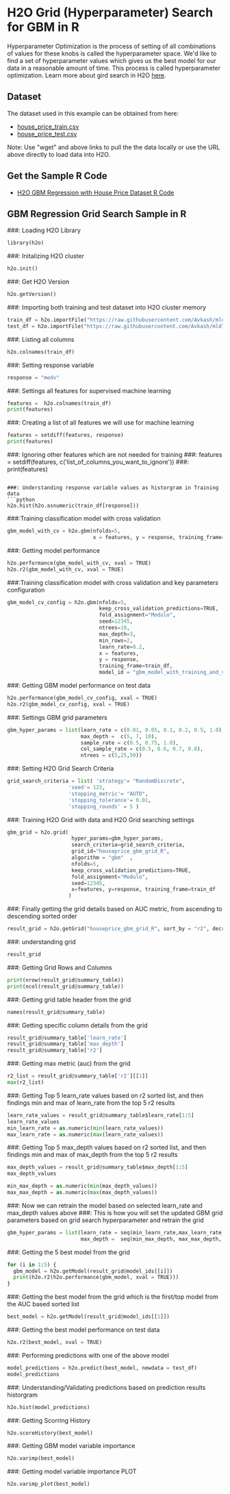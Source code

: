 # H2O Grid (Hyperparameter) Search for GBM in R #

Hyperparameter Optimization is the process of setting of all combinations of values for these knobs is called the hyperparameter space. We'd like to find a set of hyperparameter values which gives us the best model for our data in a reasonable amount of time. This process is called hyperparameter optimization. Learn more about gird search in H2O [here](http://docs.h2o.ai/h2o/latest-stable/h2o-docs/grid-search.html).

## Dataset ##
The dataset used in this example can be obtained from here:
 - [house_price_train.csv](https://raw.githubusercontent.com/Avkash/mldl/master/data/house_price_train.csv)
 - [house_price_test.csv](https://raw.githubusercontent.com/Avkash/mldl/master/data/house_price_test.csv)

Note: Use "wget" and above links to pull the the data locally or use the URL above directly to load data into H2O.
  
## Get the Sample R Code ##
  - [H2O GBM Regression with House Price Dataset R Code](https://github.com/Avkash/mldl/blob/master/code/R/H2O-GridSearch-GBM-HousePrice.R)
  
## GBM Regression Grid Search Sample in R ##

###: Loading H2O Library
```python
library(h2o)
```

###: Initalizing H2O cluster
```python
h2o.init()
```

###: Get H2O Version
```python
h2o.getVersion()
```

###: Importing both training and test dataset into H2O cluster memory
```python
train_df = h2o.importFile("https://raw.githubusercontent.com/Avkash/mldl/master/data/house_price_train.csv")
test_df = h2o.importFile("https://raw.githubusercontent.com/Avkash/mldl/master/data/house_price_test.csv")
```

###: Listing all columns
```python
h2o.colnames(train_df)
```

###: Setting response variable
```python
response = "medv"
```

###: Settings all features for supervised machine learning
```python
features =  h2o.colnames(train_df)
print(features)
```

###: Creating a list of all features we will use for machine learning
```python
features = setdiff(features, response)
print(features)
```

###: Ignoring other features which are not needed for training
###: features = setdiff(features, c('list_of_columns_you_want_to_ignore'))
###: print(features)    
```

###: Understanding response variable values as historgram in Training data
```python
h2o.hist(h2o.asnumeric(train_df[response]))
```

###:Training classification model with cross validation
```python
gbm_model_with_cv = h2o.gbm(nfolds=5, 
                            x = features, y = response, training_frame=train_df)
```

###: Getting model performance
```python
h2o.performance(gbm_model_with_cv, xval = TRUE)
h2o.r2(gbm_model_with_cv, xval = TRUE)
```

###:Training classification model with cross validation and key parameters configuration
```python
gbm_model_cv_config = h2o.gbm(nfolds=5,
                              keep_cross_validation_predictions=TRUE,
                              fold_assignment="Modulo",
                              seed=12345,
                              ntrees=10,
                              max_depth=3,
                              min_rows=2,
                              learn_rate=0.2,
                              x = features, 
                              y = response, 
                              training_frame=train_df, 
                              model_id = "gbm_model_with_training_and_validtion_R")
```

###: Getting GBM model performance on test data
```python
h2o.performance(gbm_model_cv_config, xval = TRUE)
h2o.r2(gbm_model_cv_config, xval = TRUE)
```

###: Settings GBM grid parameters
```python
gbm_hyper_params = list(learn_rate = c(0.01, 0.05, 0.1, 0.2, 0.5, 1.0),
                        max_depth =  c(5, 7, 10),
                        sample_rate = c(0.5, 0.75, 1.0),
                        col_sample_rate = c(0.5, 0.6, 0.7, 0.8),
                        ntrees = c(5,25,50))
```

###: Setting H2O Grid Search Criteria
```python
grid_search_criteria = list( 'strategy'= "RandomDiscrete", 
                    'seed'= 123,
                    'stopping_metric'= "AUTO", 
                    'stopping_tolerance'= 0.01,
                    'stopping_rounds' = 5 )
```

###: Training H2O Grid with data and H2O Grid searching settings
```python
gbm_grid = h2o.grid(
                     hyper_params=gbm_hyper_params,
                     search_criteria=grid_search_criteria,
                     grid_id="houseprice_gbm_grid_R",
                     algorithm = "gbm"  ,
                     nfolds=5,
                     keep_cross_validation_predictions=TRUE,
                     fold_assignment="Modulo",
                     seed=12345,
                     x=features, y=response, training_frame=train_df
                    )
```

###: Finally getting the grid details based on AUC metric,  from ascending to descending sorted order
```python
result_grid = h2o.getGrid("houseprice_gbm_grid_R", sort_by = "r2", decreasing = TRUE)
```

###: understanding grid
```python
result_grid
```

###: Getting Grid Rows and Columns
```python
print(nrow(result_grid@summary_table))
print(ncol(result_grid@summary_table))
```

###: Getting grid table header from the grid 
```python
names(result_grid@summary_table)
```

###: Getting specific column details  from the grid
```python
result_grid@summary_table['learn_rate']
result_grid@summary_table['max_depth']
result_grid@summary_table['r2']
```

###: Getting max metric (auc) from the grid
```python
r2_list = result_grid@summary_table['r2'][[1]]
max(r2_list)
```

###: Getting Top 5 learn_rate values based on r2 sorted list, and then findings min and max of learn_rate from the top 5 r2 results
```python
learn_rate_values = result_grid@summary_table$learn_rate[1:5]
learn_rate_values
min_learn_rate = as.numeric(min(learn_rate_values))
max_learn_rate = as.numeric(max(learn_rate_values))
```

###: Getting Top 5 max_depth values based on r2 sorted list, and then findings min and max of max_depth from the top 5 r2 results
```python
max_depth_values = result_grid@summary_table$max_depth[1:5]
max_depth_values

min_max_depth = as.numeric(min(max_depth_values))
max_max_depth = as.numeric(max(max_depth_values))
```

###: Now we can retrain the model based on selected learn_rate and max_depth values above
###: This is how you will set the updated GBM grid parameters based on grid search hyperparameter and retrain the grid
```python
gbm_hyper_params = list(learn_rate = seq(min_learn_rate,max_learn_rate,1), 
                        max_depth =  seq(min_max_depth, max_max_depth, 1))
```

###: Getting the 5 best model from the grid
```python
for (i in 1:5) {
  gbm_model = h2o.getModel(result_grid@model_ids[[i]])
  print(h2o.r2(h2o.performance(gbm_model, xval = TRUE)))
}
```

###: Getting the best model from the grid which is the first/top model from the AUC based sorted list 
```python
best_model = h2o.getModel(result_grid@model_ids[[1]])
```

###: Getting the best model performance on test data
```python
h2o.r2(best_model, xval = TRUE)
```

###: Performing predictions with one of the above model
```python
model_predictions = h2o.predict(best_model, newdata = test_df)
model_predictions
```

###: Understanding/Validating predictions based on prediction results historgram
```python
h2o.hist(model_predictions)
```

###: Getting Scorring History
```python
h2o.scoreHistory(best_model)
```

###: Getting GBM model variable importance 
```python
h2o.varimp(best_model)
```

###: Getting model variable importance PLOT
```python
h2o.varimp_plot(best_model)
```
